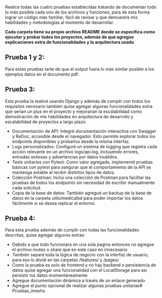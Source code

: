 Realice todas las cuatro pruebas establecidas tratando de documentar todo lo más posible cada uno de los archivos y funciones, para de esta forma lograr un código más familiar, fácil de revisar y que demuestre mis habilidades y metodologías al momento de desarrollar.

**Cada carpeta tiene su propio archivo README donde se especifica como ejecutar y probar todos los proyectos, además de que agregue explicaciones extra de funcionalidades y la arquitectura usada**

## Prueba 1 y 2:
Para estas pruebas tarte de que el output fuera lo más similar posible a los ejemplos datos en el documento pdf.


## Prueba 3:
Esta prueba la realicé usando Django y además de cumplir con todos los requisitos necesario también quise agregar algunas funcionalidades extra que serían un plus en el proyecto y mejorarían la escalabilidad como demostración de mis habilidades en arquitectura de desarrollo y escalabilidad de proyectos a largo plazo:

* Documentación de API: Integré documentación interactiva con Swagger y ReDoc, accesible desde el navegador. Esto permite explorar todos los endpoints disponibles y probarlos desde la misma interfaz.
* Logs personalizados: Configuré un sistema de logging que registra cada acción relevante en un archivo logs/api.log, incluyendo errores, entradas exitosas y advertencias por datos inválidos.
* Tests unitarios con Pytest: Como valor agregado, implementé pruebas básicas con pytest para asegurar que el comportamiento de la API se mantenga estable al recibir distintos tipos de datos.
* Colección Postman: Incluí una colección de Postman para facilitar las pruebas de todos los endpoints sin necesidad de escribir manualmente cada solicitud.
* Copia de la base de datos: También agregué un backup de la base de datos en la carpeta utils/medicalbd para poder importar los datos fácilmente si se desea replicar el entorno.


## Prueba 4:
Para esta prueba además de cumplir con todas las funcionalidades descritas, quise agregar algunos extras:

* Debido a que todo funcionara en una sola pagina entonces no agregue el archivo routes o share que en este caso en innecesario
* También separé toda la lógica de negocio con la interfaz de usuario, para eso lo dividí en las carpetas /features/ y /pages/
* Como la prueba es solo de frontend y no hay backend o persistencia de datos quise agregar una funcionalidad con el LocalStorage para asi persistir los datos momentáneamente
* Agregue documentación dinámica a través de un enlace generado
* Agregue el punto opcional de realizar algunas pruebas unitarias# Pruebas_imexhs
